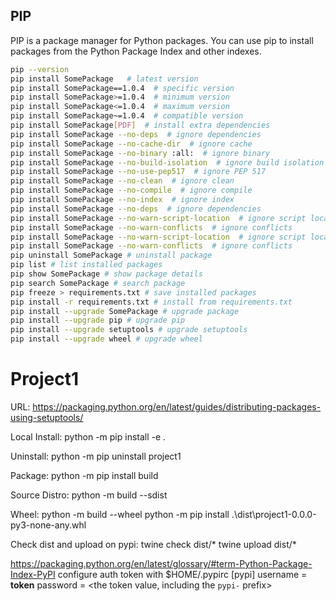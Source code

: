 ## PIP
PIP is a package manager for Python packages. You can use pip to install packages from the Python Package Index and other indexes.

```bash
pip --version
pip install SomePackage   # latest version
pip install SomePackage==1.0.4  # specific version
pip install SomePackage>=1.0.4  # minimum version
pip install SomePackage<=1.0.4  # maximum version
pip install SomePackage~=1.0.4  # compatible version
pip install SomePackage[PDF]  # install extra dependencies
pip install SomePackage --no-deps  # ignore dependencies
pip install SomePackage --no-cache-dir  # ignore cache
pip install SomePackage --no-binary :all:  # ignore binary
pip install SomePackage --no-build-isolation  # ignore build isolation
pip install SomePackage --no-use-pep517  # ignore PEP 517
pip install SomePackage --no-clean  # ignore clean
pip install SomePackage --no-compile  # ignore compile
pip install SomePackage --no-index  # ignore index
pip install SomePackage --no-deps  # ignore dependencies
pip install SomePackage --no-warn-script-location  # ignore script location
pip install SomePackage --no-warn-conflicts  # ignore conflicts
pip install SomePackage --no-warn-script-location  # ignore script location
pip install SomePackage --no-warn-conflicts  # ignore conflicts
pip uninstall SomePackage # uninstall package
pip list # list installed packages
pip show SomePackage # show package details
pip search SomePackage # search package
pip freeze > requirements.txt # save installed packages
pip install -r requirements.txt # install from requirements.txt
pip install --upgrade SomePackage # upgrade package
pip install --upgrade pip # upgrade pip
pip install --upgrade setuptools # upgrade setuptools
pip install --upgrade wheel # upgrade wheel
```

# Project1

URL: https://packaging.python.org/en/latest/guides/distributing-packages-using-setuptools/


Local Install:
python -m pip install -e .

Uninstall:
python -m pip uninstall project1

Package:
python -m pip install build

Source Distro:
python -m build --sdist

Wheel:
python -m build --wheel
python -m pip install .\dist\project1-0.0.0-py3-none-any.whl


Check dist and upload on pypi:
twine check dist/*
twine upload dist/*



https://packaging.python.org/en/latest/glossary/#term-Python-Package-Index-PyPI
configure auth token with $HOME/.pypirc
[pypi]
username = __token__
password = <the token value, including the `pypi-` prefix>